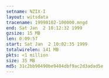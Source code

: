 ```yaml
---
setname: NZIX-I
layout: witsdata
tracename: 19990102-100000.mngd
end: Sat Jan  2 10:12:32 1999
gzsize: 15 MB
len: 0:09:57
start: Sat Jan  2 10:02:35 1999
totalwirelen: 141 MB
pkts: <1 million
size: 35 MB
md5: 31c2bb90490be9404dbf9ac2d3adad5e
---
```

